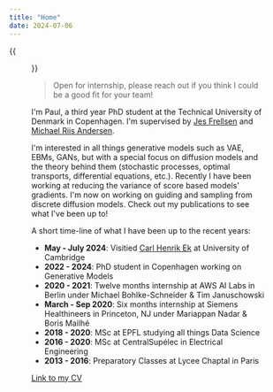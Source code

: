 ```yaml
---
title: "Home"
date: 2024-07-06
---
```


{{<figure src="images/paultea.png"  height=200 >}}


> Open for internship, please reach out if you think I could be a good fit for your team!

I'm Paul, a third year PhD student at the Technical University of Denmark in Copenhagen. I'm supervised by [Jes Frellsen](https://frellsen.org) and [Michael Riis Andersen](https://michaelriis.github.io). 

I'm interested in all things generative models such as VAE, EBMs, GANs, but with a special focus on diffusion models and the theory behind them (stochastic processes, optimal transports, differential equations, etc.). Recently I have been working at reducing the variance of score based models' gradients. I'm now on working on guiding and sampling from discrete diffusion models. Check out my publications to see what I've been up to!

A short time-line of what I have been up to the recent years:
- **May - July 2024**: Visitied [Carl Henrik Ek](http://carlhenrik.com/) at University of Cambridge
- **2022 - 2024**: PhD student in Copenhagen working on Generative Models
- **2020 - 2021**: Twelve months internship at AWS AI Labs in Berlin under Michael Bohlke-Schneider & Tim Januschowski
- **March - Sep 2020**: Six months internship at Siemens Healthineers in Princeton, NJ under Mariappan Nadar & Boris Mailhé
- **2018 - 2020**: MSc at EPFL studying all things Data Science
- **2016 - 2020**: MSc at CentralSupélec in Electrical Engineering
- **2013 - 2016**: Preparatory Classes at Lycee Chaptal in Paris

[Link to my CV](pdf/CV_PJ.pdf)
